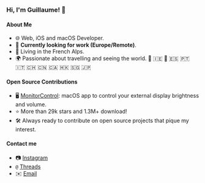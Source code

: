 ### Hi, I'm Guillaume! 👋

#### About Me

- 🌐 Web, iOS and macOS Developer.
- 💼 **Currently looking for work (Europe/Remote)**.
- 📍 Living in the French Alps.
- 🌍 Passionate about travelling and seeing the world.
 🏴󠁧󠁢󠁳󠁣󠁴󠁿 🇮🇪 🏴󠁧󠁢󠁥󠁮󠁧󠁿 🇪🇸 🇵🇹 🇮🇹 🇨🇭 🇨🇳 🇨🇦 🇭🇰 🇸🇬 🇯🇵

#### Open Source Contributions

- 🖥️ [MonitorControl](https://github.com/MonitorControl/MonitorControl): macOS app to control your external display brightness and volume.
- ⭐ More than 29k stars and 1.3M+ download!
- 🛠️ Always ready to contribute on open source projects that pique my interest.

#### Contact me

- 📷 [Instagram](https://www.instagram.com/noir.blanc.gris/)
- `@` [Threads](https://www.threads.net/@noir.blanc.gris)
- ✉️ [Email](mailto:guillaume.broder@hotmail.fr)
